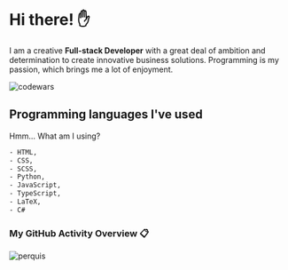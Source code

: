 # Hi there! :raised_hand:

I am a creative **Full-stack Developer** with a great deal of ambition and determination to create innovative business solutions. Programming is my passion, which brings me a lot of enjoyment.

<img src="https://www.codewars.com/users/perquis/badges/small" alt="codewars" />

## Programming languages I've used

Hmm... What am I using?

```sh
- HTML,
- CSS,
- SCSS,
- Python,
- JavaScript,
- TypeScript,
- LaTeX,
- C#
```

### My GitHub Activity Overview 📋

<div>
  <img align="left" src="https://github-readme-streak-stats.herokuapp.com/?user=perquis&" alt="perquis" />
</div>
